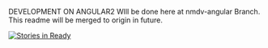 DEVELOPMENT ON ANGULAR2 WIll be done here at nmdv-angular Branch. This readme will be merged to origin in future.

[![Stories in Ready](https://badge.waffle.io/algosig/nepal-medical-data-visualization.png?label=ready&title=Ready)](http://waffle.io/algosig/nepal-medical-data-visualization)
